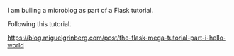 I am builing a microblog as part of a Flask tutorial.

Following this tutorial.

https://blog.miguelgrinberg.com/post/the-flask-mega-tutorial-part-i-hello-world
